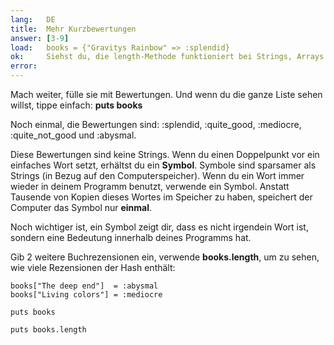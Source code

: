 ```yaml
---
lang:   DE
title:  Mehr Kurzbewertungen
answer: [3-9]
load:   books = {"Gravitys Rainbow" => :splendid}
ok:     Siehst du, die length-Methode funktioniert bei Strings, Arrays und Hashes.
error:
---
```


Mach weiter, fülle sie mit Bewertungen. Und wenn du die ganze Liste sehen 
willst, tippe einfach: __puts books__

Noch einmal, die Bewertungen sind: :splendid, :quite\_good, :mediocre, 
:quite\_not\_good und :abysmal.

Diese Bewertungen sind keine Strings. Wenn du einen Doppelpunkt vor ein 
einfaches Wort setzt, erhältst du ein __Symbol__. Symbole sind sparsamer als 
Strings (in Bezug auf den Computerspeicher). Wenn du ein Wort immer wieder in 
deinem Programm benutzt, verwende ein Symbol. Anstatt Tausende von Kopien 
dieses Wortes im Speicher zu haben, speichert der Computer das Symbol nur 
__einmal__.

Noch wichtiger ist, ein Symbol zeigt dir, dass es nicht irgendein Wort ist, 
sondern eine Bedeutung innerhalb deines Programms hat.

Gib 2 weitere Buchrezensionen ein, verwende __books.length__, um zu sehen, wie 
viele Rezensionen der Hash enthält:

    books["The deep end"]  = :abysmal
    books["Living colors"] = :mediocre
    
    puts books
    
    puts books.length
